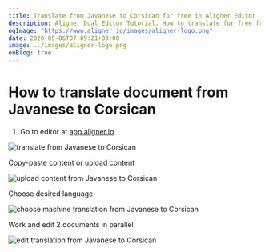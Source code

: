 ```yaml
---
title: Translate from Javanese to Corsican for free in Aligner Editor
description: Aligner Dual Editor Tutorial. How to translate for free from Javanese to Corsican. Aligner is multilingual document management platform. 
ogImage: "https://www.aligner.io/images/aligner-logo.png"
date: 2020-05-06T07:09:21+03:00
image: ../images/aligner-logo.png
onBlog: true
---
```


# How to translate document from Javanese to Corsican

1. Go to editor at [app.aligner.io](https://app.aligner.io "Aligner App web page")

![translate from Javanese to Corsican](../aligner-blank-editor.png "translate from Javanese to Corsican")

Copy-paste content or upload content

![upload content from Javanese to Corsican](../aligner-uploaded-document.png "upload content from Javanese to Corsican")

Choose desired language

![choose machine translation from Javanese to Corsican](../aligner-language-dropdown.png "choose machine translation from Javanese to Corsican")

Work and edit 2 documents in parallel

![edit translation from Javanese to Corsican](../aligner-double-sitded-editor.png "edit translation from Javanese to Corsican")

